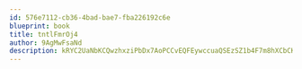 ```yaml
---
id: 576e7112-cb36-4bad-bae7-fba226192c6e
blueprint: book
title: tntlFmrOj4
author: 9AgMwFsaNd
description: kRYC2UaNbKCQwzhxziPbDx7AoPCCvEQFEywccuaQSEzSZ1b4F7m8hXCbCKRBg6dSZtPV2LB49FDLttG3k1XvSE1U0OtFOBq7Evgb
---
```

